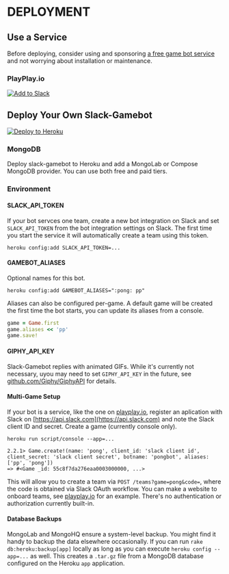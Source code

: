 # DEPLOYMENT

## Use a Service

Before deploying, consider using and sponsoring [a free game bot service](http://playplay.io) and not worrying about installation or maintenance.

### PlayPlay.io

[![Add to Slack](https://platform.slack-edge.com/img/add_to_slack@2x.png)](http://playplay.io)

## Deploy Your Own Slack-Gamebot

[![Deploy to Heroku](https://www.herokucdn.com/deploy/button.png)](https://heroku.com/deploy?template=https://github.com/dblock/slack-gamebot)

### MongoDB

Deploy slack-gamebot to Heroku and add a MongoLab or Compose MongoDB provider. You can use both free and paid tiers.

### Environment

#### SLACK\_API\_TOKEN

If your bot servces one team, create a new bot integration on Slack and set `SLACK_API_TOKEN` from the bot integration settings on Slack. The first time you start the service it will automatically create a team using this token.

```text
heroku config:add SLACK_API_TOKEN=...
```

#### GAMEBOT\_ALIASES

Optional names for this bot.

```text
heroku config:add GAMEBOT_ALIASES=":pong: pp"
```

Aliases can also be configured per-game. A default game will be created the first time the bot starts, you can update its aliases from a console.

```ruby
game = Game.first
game.aliases << 'pp'
game.save!
```

#### GIPHY\_API\_KEY

Slack-Gamebot replies with animated GIFs. While it's currently not necessary, uyou may need to set `GIPHY_API_KEY` in the future, see [github.com/Giphy/GiphyAPI](https://github.com/Giphy/GiphyAPI) for details.

#### Multi-Game Setup

If your bot is a service, like the one on [playplay.io](http://playplay.io), register an aplication with Slack on [https://api.slack.com](https://api.slack.com) and note the Slack client ID and secret. Create a game \(currently console only\).

```text
heroku run script/console --app=...

2.2.1> Game.create!(name: 'pong', client_id: 'slack client id', client_secret: 'slack client secret', botname: 'pongbot', aliases: ['pp', 'pong'])
=> #<Game _id: 55c8f7da276eaa0003000000, ...>
```

This will allow you to create a team via `POST /teams?game=pong&code=`, where the code is obtained via Slack OAuth workflow. You can make a website to onboard teams, see [playplay.io](https://github.com/playplayio/playplay.io) for an example. There's no authentication or authorization currently built-in.

#### Database Backups

MongoLab and MongoHQ ensure a system-level backup. You might find it handy to backup the data elsewhere occasionally. If you can run `rake db:heroku:backup[app]` locally as long as you can execute `heroku config --app=...` as well. This creates a `.tar.gz` file from a MongoDB database configured on the Heroku `app` application.

